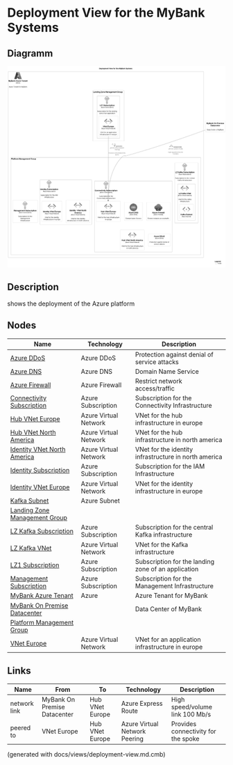 # Deployment View for the MyBank Systems

## Diagramm
![Deployment View for the MyBank Systems](../mybank/deployment-view.png)

## Description
shows the deployment of the Azure platform

## Nodes
| Name | Technology | Description |
|---|---|---|
| [Azure DDoS](../mybank/it-management/azure/ddos-protection.md) | Azure DDoS | Protection against denial of service attacks |
| [Azure DNS](../mybank/it-management/azure/dns.md) | Azure DNS | Domain Name Service |
| [Azure Firewall](../mybank/it-management/azure/firewall.md) | Azure Firewall | Restrict network access/traffic |
| [Connectivity Subscription](../mybank/it-management/azure/connectivity-subscription.md) | Azure Subscription | Subscription for the Connectivity Infrastructure |
| [Hub VNet Europe](../mybank/it-management/azure/hub-vnet-europe.md) | Azure Virtual Network | VNet for the hub infrastructure in europe |
| [Hub VNet North America](../mybank/it-management/azure/hub-vnet-north-america.md) | Azure Virtual Network | VNet for the hub infrastructure in north america |
| [Identity  VNet North America](../mybank/it-management/azure/identity-vnet-north-america.md) | Azure Virtual Network | VNet for the identity infrastructure in north america |
| [Identity Subscription](../mybank/it-management/azure/identity-subscription.md) | Azure Subscription | Subscription for the IAM Infrastructure |
| [Identity VNet Europe](../mybank/it-management/azure/identity-vnet-europe.md) | Azure Virtual Network | VNet for the identity infrastructure in europe |
| [Kafka Subnet](../mybank/it-management/azure/plz-kafka-subnet.md) | Azure Subnet |  |
| [Landing Zone Management Group](../mybank/it-management/azure/landing-zone-management-group.md) |  |  |
| [LZ Kafka Subscription](../mybank/it-management/azure/plz-kafka-subscription.md) | Azure Subscription | Subscription for the central Kafka infrastructure |
| [LZ Kafka VNet](../mybank/it-management/azure/plz-kafka-vnet.md) | Azure Virtual Network | VNet for the Kafka infrastructure |
| [LZ1 Subscription](../mybank/it-management/azure/alz1-subscription.md) | Azure Subscription | Subscription for the landing zone of an application |
| [Management Subscription](../mybank/it-management/azure/management-subscription.md) | Azure Subscription | Subscription for the Management Infrastructure |
| [MyBank Azure Tenant](../mybank/it-management/azure/mybank-tenant.md) | Azure | Azure Tenant for MyBank |
| [MyBank On Premise Datacenter](../mybank/it-management/onprem/data-center-europe.md) |  | Data Center of MyBank |
| [Platform Management Group](../mybank/it-management/azure/platform-management-group.md) |  |  |
| [VNet Europe](../mybank/it-management/azure/alz1-vnet-europe.md) | Azure Virtual Network | VNet for an application infrastructure in europe |

## Links
| Name | From | To | Technology | Description |
|---|---|---|---|---|
| network link | MyBank On Premise Datacenter | Hub VNet Europe | Azure Express Route | High speed/volume link 100 Mb/s |
| peered to | VNet Europe | Hub VNet Europe | Azure Virtual Network Peering | Provides connectivity for the spoke |


(generated with docs/views/deployment-view.md.cmb)
